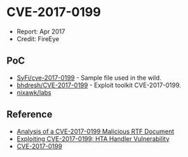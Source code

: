# CVE-2017-0199

- Report: Apr 2017
- Credit: FireEye

## PoC

- [SyFi/cve-2017-0199](https://github.com/SyFi/cve-2017-0199) - Sample file used in the wild.
- [bhdresh/CVE-2017-0199](https://github.com/bhdresh/CVE-2017-0199) - Exploit toolkit CVE-2017-0199.
- [nixawk/labs](https://github.com/nixawk/labs/tree/master/CVE-2017-0199)

## Reference

- [Analysis of a CVE-2017-0199 Malicious RTF Document](https://blog.nviso.be/2017/04/12/analysis-of-a-cve-2017-0199-malicious-rtf-document/)
- [Exploiting CVE-2017-0199: HTA Handler Vulnerability](https://www.mdsec.co.uk/2017/04/exploiting-cve-2017-0199-hta-handler-vulnerability/)
- [CVE-2017-0199](https://www.cve.mitre.org/cgi-bin/cvename.cgi?name=CVE-2017-0199)
